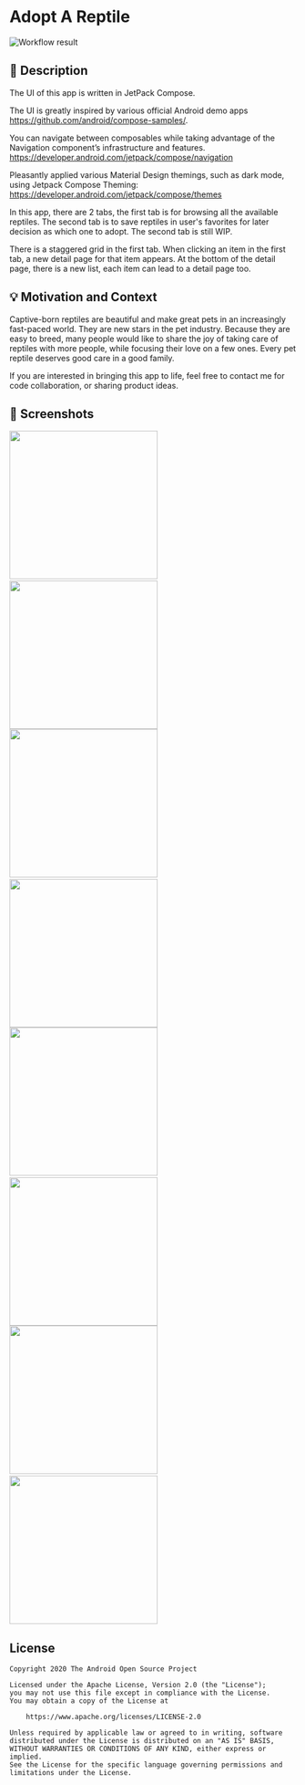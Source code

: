 # Adopt A Reptile

<!--- Replace <OWNER> with your Github Username and <REPOSITORY> with the name of your repository. -->
<!--- You can find both of these in the url bar when you open your repository in github. -->
![Workflow result](https://github.com/sweetbot/adopt-a-reptile/workflows/Check/badge.svg)


## :scroll: Description
<!--- Describe your app in one or two sentences -->
The UI of this app is written in JetPack Compose.

The UI is greatly inspired by various official Android demo apps https://github.com/android/compose-samples/.

You can navigate between composables while taking advantage of the Navigation component’s infrastructure and features. https://developer.android.com/jetpack/compose/navigation

Pleasantly applied various Material Design themings, such as dark mode, using Jetpack Compose Theming: https://developer.android.com/jetpack/compose/themes

In this app, there are 2 tabs, the first tab is for browsing all the available reptiles. The second tab is to save reptiles in user's favorites for later decision as which one to adopt. The second tab is still WIP.

There is a staggered grid in the first tab. When clicking an item in the first tab, a new detail page for that item appears. At the bottom of the detail page, there is a new list, each item can lead to a detail page too.

## :bulb: Motivation and Context
<!--- Optionally point readers to interesting parts of your submission. -->
<!--- What are you especially proud of? -->
Captive-born reptiles are beautiful and make great pets in an increasingly fast-paced world. They are new stars in the pet industry. Because they are easy to breed, many people would like to share the joy of taking care of reptiles with more people, while focusing their love on a few ones. Every pet reptile deserves good care in a good family.

If you are interested in bringing this app to life, feel free to contact me for code collaboration, or sharing product ideas.

## :camera_flash: Screenshots
<!-- You can add more screenshots here if you like -->
<img src="/results/screenshot_1.png" width="260">&emsp;<img src="/results/screenshot_2.png" width="260">
<img src="/results/screenshot_3.png" width="260">&emsp;<img src="/results/screenshot_4.png" width="260">
<img src="/results/screenshot_5.png" width="260">&emsp;<img src="/results/screenshot_6.png" width="260">
<img src="/results/screenshot_7.png" width="260">&emsp;<img src="/results/screenshot_8.png" width="260">
## License
```
Copyright 2020 The Android Open Source Project

Licensed under the Apache License, Version 2.0 (the "License");
you may not use this file except in compliance with the License.
You may obtain a copy of the License at

    https://www.apache.org/licenses/LICENSE-2.0

Unless required by applicable law or agreed to in writing, software
distributed under the License is distributed on an "AS IS" BASIS,
WITHOUT WARRANTIES OR CONDITIONS OF ANY KIND, either express or implied.
See the License for the specific language governing permissions and
limitations under the License.
```
